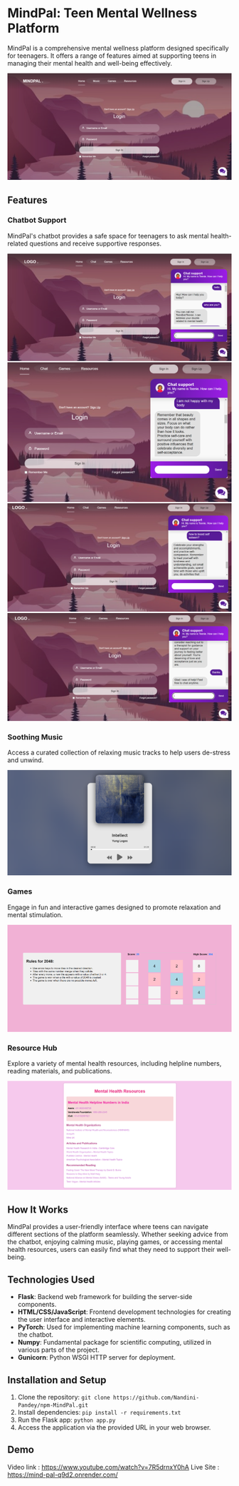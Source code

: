# MindPal: Teen Mental Wellness Platform

MindPal is a comprehensive mental wellness platform designed specifically for teenagers. It offers a range of features aimed at supporting teens in managing their mental health and well-being effectively.

![MindPal Home_page](home.png)


## Features

### Chatbot Support

MindPal's chatbot provides a safe space for teenagers to ask mental health-related questions and receive supportive responses.

![Chatbot](bot1.png)
![Chatbot](bot2.png)
![Chatbot](bot3.png)
![Chatbot](bot4.png)


### Soothing Music

Access a curated collection of relaxing music tracks to help users de-stress and unwind.

![Soothing Music](music.png)


### Games

Engage in fun and interactive games designed to promote relaxation and mental stimulation.

![Games](game.png)


### Resource Hub

Explore a variety of mental health resources, including helpline numbers, reading materials, and publications.

![Resource Hub](resources.png)

## How It Works

MindPal provides a user-friendly interface where teens can navigate different sections of the platform seamlessly. Whether seeking advice from the chatbot, enjoying calming music, playing games, or accessing mental health resources, users can easily find what they need to support their well-being.

## Technologies Used

- **Flask**: Backend web framework for building the server-side components.
- **HTML/CSS/JavaScript**: Frontend development technologies for creating the user interface and interactive elements.
- **PyTorch**: Used for implementing machine learning components, such as the chatbot.
- **Numpy**: Fundamental package for scientific computing, utilized in various parts of the project.
- **Gunicorn**: Python WSGI HTTP server for deployment.

## Installation and Setup

1. Clone the repository: `git clone https://github.com/Nandini-Pandey/npm-MindPal.git`
2. Install dependencies: `pip install -r requirements.txt`
3. Run the Flask app: `python app.py`
4. Access the application via the provided URL in your web browser.

## Demo 
Video link : https://www.youtube.com/watch?v=7R5drnxY0hA
Live Site : https://mind-pal-q9d2.onrender.com/



